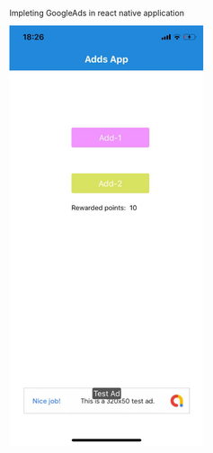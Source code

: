 Impleting GoogleAds in react native application

![alt text](https://github.com/andreabecerrab/react-native-exercises/blob/master/Ads/assets/ads_screen.png)
